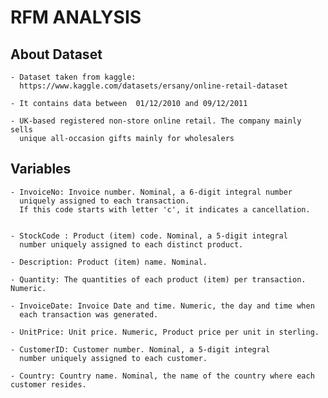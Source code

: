 # RFM ANALYSIS

## About Dataset
    - Dataset taken from kaggle:
      https://www.kaggle.com/datasets/ersany/online-retail-dataset
    
    - It contains data between  01/12/2010 and 09/12/2011
    
    - UK-based registered non-store online retail. The company mainly sells 
      unique all-occasion gifts mainly for wholesalers
      
      
## Variables
    - InvoiceNo: Invoice number. Nominal, a 6-digit integral number 
      uniquely assigned to each transaction.
      If this code starts with letter 'c', it indicates a cancellation.

    
    - StockCode : Product (item) code. Nominal, a 5-digit integral 
      number uniquely assigned to each distinct product.

    - Description: Product (item) name. Nominal.

    - Quantity: The quantities of each product (item) per transaction. Numeric.

    - InvoiceDate: Invoice Date and time. Numeric, the day and time when 
      each transaction was generated.

    - UnitPrice: Unit price. Numeric, Product price per unit in sterling.

    - CustomerID: Customer number. Nominal, a 5-digit integral 
      number uniquely assigned to each customer.

    - Country: Country name. Nominal, the name of the country where each customer resides.


